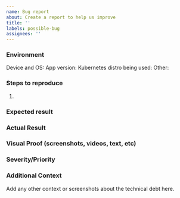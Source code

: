 ```yaml
---
name: Bug report
about: Create a report to help us improve
title: ''
labels: possible-bug
assignees: ''
---
```


### Environment
Device and OS:
App version:
Kubernetes distro being used:
Other:

### Steps to reproduce
1.

### Expected result

### Actual Result

### Visual Proof (screenshots, videos, text, etc)

### Severity/Priority

### Additional Context
Add any other context or screenshots about the technical debt here.
